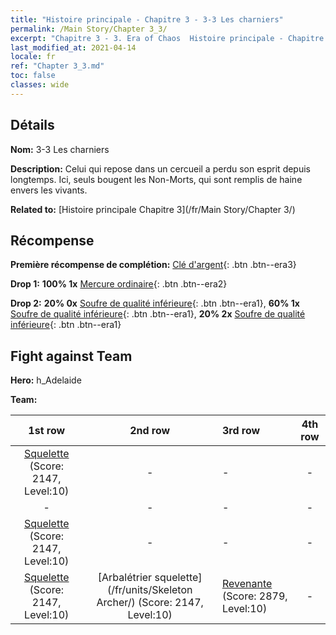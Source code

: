 ```yaml
---
title: "Histoire principale - Chapitre 3 - 3-3 Les charniers"
permalink: /Main Story/Chapter 3_3/
excerpt: "Chapitre 3 - 3. Era of Chaos  Histoire principale - Chapitre 3_3. 3-3 Les charniers"
last_modified_at: 2021-04-14
locale: fr
ref: "Chapter 3_3.md"
toc: false
classes: wide
---
```


## Détails

 **Nom:** 3-3 Les charniers

 **Description:** Celui qui repose dans un cercueil a perdu son esprit depuis longtemps. Ici, seuls bougent les Non-Morts, qui sont remplis de haine envers les vivants.

 **Related to:** [Histoire principale Chapitre 3](/fr/Main Story/Chapter 3/)

## Récompense

 **Première récompense de complétion:** [Clé d'argent](/fr/Items/con_693/){: .btn .btn--era3}

 **Drop 1:** **100% 1x** [Mercure ordinaire](/fr/Items/mat_8/){: .btn .btn--era2}

 **Drop 2:** **20% 0x** [Soufre de qualité inférieure](/fr/Items/mat_3/){: .btn .btn--era1}, **60% 1x** [Soufre de qualité inférieure](/fr/Items/mat_3/){: .btn .btn--era1}, **20% 2x** [Soufre de qualité inférieure](/fr/Items/mat_3/){: .btn .btn--era1}


## Fight against Team
 **Hero:** h_Adelaide

 **Team:**


  | 1st row | 2nd row | 3rd row | 4th row |
  |:----:|:----:|:----|:----:|
  | [Squelette](/fr/units/Skeleton/) (Score: 2147, Level:10)  | - | - | - |
  | - | - | - | - |
  | [Squelette](/fr/units/Skeleton/) (Score: 2147, Level:10)  | - | - | - |
  | [Squelette](/fr/units/Skeleton/) (Score: 2147, Level:10)  | [Arbalétrier squelette](/fr/units/Skeleton Archer/) (Score: 2147, Level:10)  | [Revenante](/fr/units/Wight/) (Score: 2879, Level:10)  | - |


